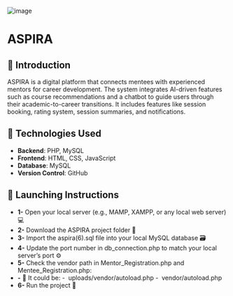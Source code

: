 ![image](https://github.com/user-attachments/assets/c94f3fb0-8eec-4d8c-b4a8-20a9b7de60c0) 
# ASPIRA 

## 🎯 Introduction
ASPIRA is a digital platform that connects mentees with experienced mentors for career development. The system integrates AI-driven features such as course recommendations and a chatbot to guide users through their academic-to-career transitions. It includes features like session booking, rating system, session summaries, and notifications.


## 🔧 Technologies Used
- **Backend**: PHP, MySQL
- **Frontend**: HTML, CSS, JavaScript 
- **Database**: MySQL 
- **Version Control**: GitHub


## 🚀 Launching Instructions
- **1-** Open your local server (e.g., MAMP, XAMPP, or any local web server) 💻
- **2-** Download the ASPIRA project folder 📂
- **3-** Import the aspira(6).sql file into your local MySQL database 🗃️
- **4-** Update the port number in db_connection.php to match your local server’s port ⚙️
- **5-** Check the vendor path in Mentor_Registration.php and Mentee_Registration.php:
- **-** 📌 It could be:
-  uploads/vendor/autoload.php
-  vendor/autoload.php
- **6-** Run the project 🚀

